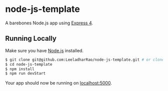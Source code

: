 # node-js-template

A barebones Node.js app using [Express 4](http://expressjs.com/).


## Running Locally

Make sure you have [Node.js](http://nodejs.org/) installed.

```sh
$ git clone git@github.com:LeeladharRao/node-js-template.git # or clone your own fork
$ cd node-js-template
$ npm install
$ npm run devStart
```

Your app should now be running on [localhost:5000](http://localhost:5000/).

